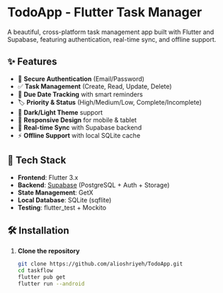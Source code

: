 # TodoApp - Flutter Task Manager

A beautiful, cross-platform task management app built with Flutter and Supabase, featuring authentication, real-time sync, and offline support.

## ✨ Features

- 🔐 **Secure Authentication** (Email/Password)
- ✅ **Task Management** (Create, Read, Update, Delete)
- 📅 **Due Date Tracking** with smart reminders
- 🏷️ **Priority & Status** (High/Medium/Low, Complete/Incomplete)
- 🌙 **Dark/Light Theme** support
- 📱 **Responsive Design** for mobile & tablet
- 🔄 **Real-time Sync** with Supabase backend
- ⚡ **Offline Support** with local SQLite cache

## 🚀 Tech Stack

- **Frontend**: Flutter 3.x
- **Backend**: [Supabase](https://supabase.io) (PostgreSQL + Auth + Storage)
- **State Management**: GetX
- **Local Database**: SQLite (sqflite)
- **Testing**: flutter_test + Mockito


## 🛠️ Installation

1. **Clone the repository**
   ```bash
   git clone https://github.com/alioshriyeh/TodoApp.git
   cd taskflow
   flutter pub get
   flutter run --android